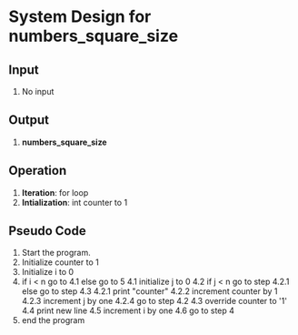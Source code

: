 # System Design for numbers_square_size

## Input
1. No input

## Output
1. **numbers_square_size**

## Operation
1. **Iteration**: for loop
2. **Intialization**: int counter to 1

## Pseudo Code
1. Start the program.
2. Initialize counter to 1
3. Initialize i to 0
4. if i < n go to 4.1 else go to 5
    4.1 initialize j to 0
    4.2 if j < n go to step 4.2.1 else go to step 4.3
        4.2.1 print "counter"
        4.2.2 increment counter by 1
        4.2.3 increment j by one 
        4.2.4 go to step 4.2
    4.3 override counter to '1'
    4.4 print new line
    4.5 increment i by one
    4.6 go to step 4
5. end the program
